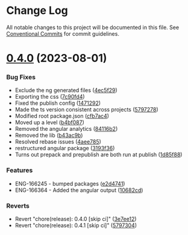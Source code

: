 # Change Log

All notable changes to this project will be documented in this file.
See [Conventional Commits](https://conventionalcommits.org) for commit guidelines.

# [0.4.0](https://github.com/moxiworks/mds/compare/0.3.0...0.4.0) (2023-08-01)


### Bug Fixes

* Exclude the ng generated files ([4ec5f29](https://github.com/moxiworks/mds/commit/4ec5f2971756194b502befbf75849e8d1ceb0d72))
* Exporting the css ([7c90fd4](https://github.com/moxiworks/mds/commit/7c90fd42f2f1743371065ae6fa6abad2f4388770))
* Fixed the publish config ([1471292](https://github.com/moxiworks/mds/commit/147129213e5f16483ac169f6ccae85a75733459b))
* Made the ts version consistent across projects ([5797278](https://github.com/moxiworks/mds/commit/57972782d725f0c36c4dee6e99e3136e2a66b805))
* Modified root package.json ([cfb7ac4](https://github.com/moxiworks/mds/commit/cfb7ac41f117aa634cb2ed3a835b4cbcc144a0cb))
* Moved up a level ([b4bf087](https://github.com/moxiworks/mds/commit/b4bf087ff418d07ff8a32a98e17fb501084ccea5))
* Removed the angular analytics ([84116b2](https://github.com/moxiworks/mds/commit/84116b2fb889becfe7058de2d6a026f565eac78d))
* Removed the lib ([b43ac9b](https://github.com/moxiworks/mds/commit/b43ac9b8864736421a7f527c697174237606d0ed))
* Resolved rebase issues ([4aee785](https://github.com/moxiworks/mds/commit/4aee7854be2b0a21cc66c881da012476fbabc284))
* restructured angular package ([3193f36](https://github.com/moxiworks/mds/commit/3193f36f2b2cf404996dd4cf11a775e61e78f0d2))
* Turns out prepack and prepublish are both run at publish ([1d85f88](https://github.com/moxiworks/mds/commit/1d85f88c4fd0c93e0cd68483ff122a63d572f023))


### Features

* ENG-166245 - bumped packages ([e2d4741](https://github.com/moxiworks/mds/commit/e2d47412eec00cb6a8d4a912634ce042954575b8))
* ENG-166364 - Added the angular output ([10682cd](https://github.com/moxiworks/mds/commit/10682cd71e9a79cdb95854bcf34ec2ad3614e63a))


### Reverts

* Revert "chore(release): 0.4.0 [skip ci]" ([3e7ee12](https://github.com/moxiworks/mds/commit/3e7ee123d6322ae9f0e3bd1220b5eb730c939bc6))
* Revert "chore(release): 0.4.1 [skip ci]" ([5797304](https://github.com/moxiworks/mds/commit/57973040d148fab8e361247c1589c4c7575bbbbe))
